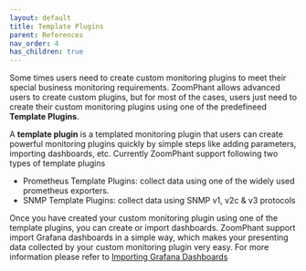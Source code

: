 ```yaml
---
layout: default
title: Template Plugins
parent: References
nav_order: 4
has_children: true
---
```


Some times users need to create custom monitoring plugins to meet their special business monitoring requirements. ZoomPhant allows advanced users to create custom plugins, but for most of the cases, users just need to create their custom monitoring plugins using one of the predefineed **Template Plugins**.

A **template plugin** is a templated monitoring plugin that users can create powerful monitoring plugins quickly by simple steps like adding parameters, importing dashboards, etc. Currently ZoomPhant support following two types of template plugins

* Prometheus Template Plugins: collect data using one of the widely used prometheus exporters.
* SNMP Template Plugins: collect data using SNMP v1, v2c & v3 protocols

Once you have created your custom monitoring plugin using one of the template plugins, you can create or import dashboards. ZoomPhant support import Grafana dashboards in a simple way, which makes your presenting data collected by your custom monitoring plugin very easy. For more information please refer to  [Importing Grafana Dashboards](grafana/index.md) 

